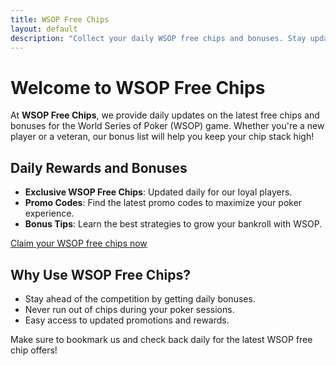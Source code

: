 ```yaml
---
title: WSOP Free Chips
layout: default
description: "Collect your daily WSOP free chips and bonuses. Stay updated with the latest rewards for WSOP Poker!"
---
```


# Welcome to WSOP Free Chips

At **WSOP Free Chips**, we provide daily updates on the latest free chips and bonuses for the World Series of Poker (WSOP) game. Whether you're a new player or a veteran, our bonus list will help you keep your chip stack high!

## Daily Rewards and Bonuses

- **Exclusive WSOP Free Chips**: Updated daily for our loyal players.
- **Promo Codes**: Find the latest promo codes to maximize your poker experience.
- **Bonus Tips**: Learn the best strategies to grow your bankroll with WSOP.

[Claim your WSOP free chips now](https://bonuscollector.net/wsopfreechips)

## Why Use WSOP Free Chips?

- Stay ahead of the competition by getting daily bonuses.
- Never run out of chips during your poker sessions.
- Easy access to updated promotions and rewards.

Make sure to bookmark us and check back daily for the latest WSOP free chip offers!
